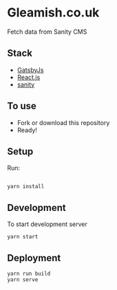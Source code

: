 # Gleamish.co.uk

Fetch data from Sanity CMS

## Stack

- [GatsbyJs](https://www.gatsbyjs.org/)
- [React.js](https://reactjs.org/)
- [sanity](https://www.sanity.io/)

## To use

- Fork or download this repository
- Ready!

## Setup

Run:

```

yarn install

```

## Development

To start development server

```
yarn start
```

## Deployment

```
yarn run build
yarn serve
```
